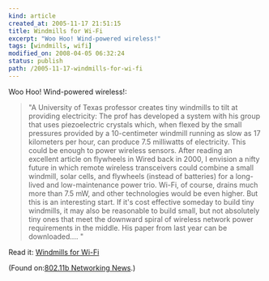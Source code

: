 ```yaml
--- 
kind: article
created_at: 2005-11-17 21:51:15
title: Windmills for Wi-Fi
excerpt: "Woo Hoo! Wind-powered wireless!"
tags: [windmills, wifi]
modified_on: 2008-04-05 06:32:24
status: publish 
path: /2005-11-17-windmills-for-wi-fi
---
```


<p>
Woo Hoo! Wind-powered wireless!:
</p>

<blockquote class="large">
<p>"A University of Texas professor creates tiny windmills to tilt at providing electricity: The prof has developed a system with his group that uses piezoelectric crystals which, when flexed by the small pressures provided by a 10-centimeter windmill running as slow as 17 kilometers per hour, can produce 7.5 milliwatts of electricity. This could be enough to power wireless sensors. After reading an excellent article on flywheels in Wired back in 2000, I envision a nifty future in which remote wireless transceivers could combine a small windmill, solar cells, and flywheels (instead of batteries) for a long-lived and low-maintenance power trio. Wi-Fi, of course, drains much more than 7.5 mW, and other technologies would be even higher. But this is an interesting start. If it's cost effective someday to build tiny windmills, it may also be reasonable to build small, but not absolutely tiny ones that meet the downward spiral of wireless network power requirements in the middle. His paper from last year can be downloaded....
"</p>
</blockquote>

<p>Read it: <a href="http://wifinetnews.com/archives/006046.html">Windmills for Wi-Fi</a></p>
<p>(Found on:<a href="http://wifinetnews.com/">802.11b Networking News</a>.)</p>